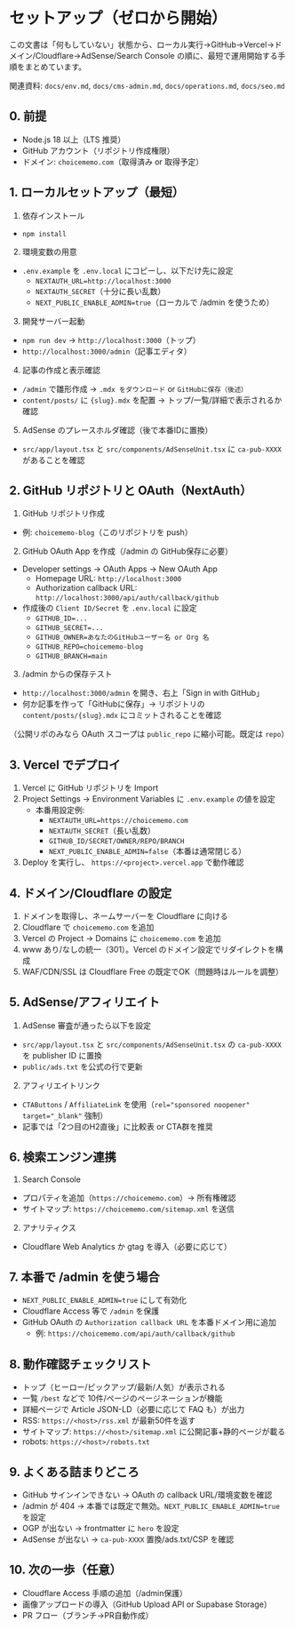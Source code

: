 # セットアップ（ゼロから開始）

この文書は「何もしていない」状態から、ローカル実行→GitHub→Vercel→ドメイン/Cloudflare→AdSense/Search Console の順に、最短で運用開始する手順をまとめています。

関連資料: `docs/env.md`, `docs/cms-admin.md`, `docs/operations.md`, `docs/seo.md`

## 0. 前提
- Node.js 18 以上（LTS 推奨）
- GitHub アカウント（リポジトリ作成権限）
- ドメイン: `choicememo.com`（取得済み or 取得予定）

## 1. ローカルセットアップ（最短）
1) 依存インストール
- `npm install`

2) 環境変数の用意
- `.env.example` を `.env.local` にコピーし、以下だけ先に設定
  - `NEXTAUTH_URL=http://localhost:3000`
  - `NEXTAUTH_SECRET`（十分に長い乱数）
  - `NEXT_PUBLIC_ENABLE_ADMIN=true`（ローカルで /admin を使うため）

3) 開発サーバー起動
- `npm run dev` → `http://localhost:3000`（トップ）
- `http://localhost:3000/admin`（記事エディタ）

4) 記事の作成と表示確認
- `/admin` で雛形作成 → `.mdx をダウンロード` or `GitHubに保存（後述）`
- `content/posts/` に `{slug}.mdx` を配置 → トップ/一覧/詳細で表示されるか確認

5) AdSense のプレースホルダ確認（後で本番IDに置換）
- `src/app/layout.tsx` と `src/components/AdSenseUnit.tsx` に `ca-pub-XXXX` があることを確認

## 2. GitHub リポジトリと OAuth（NextAuth）
1) GitHub リポジトリ作成
- 例: `choicememo-blog`（このリポジトリを push）

2) GitHub OAuth App を作成（/admin の GitHub保存に必要）
- Developer settings → OAuth Apps → New OAuth App
  - Homepage URL: `http://localhost:3000`
  - Authorization callback URL: `http://localhost:3000/api/auth/callback/github`
- 作成後の `Client ID/Secret` を `.env.local` に設定
  - `GITHUB_ID=...`
  - `GITHUB_SECRET=...`
  - `GITHUB_OWNER=あなたのGitHubユーザー名 or Org 名`
  - `GITHUB_REPO=choicememo-blog`
  - `GITHUB_BRANCH=main`

3) /admin からの保存テスト
- `http://localhost:3000/admin` を開き、右上「Sign in with GitHub」
- 何か記事を作って「GitHubに保存」→ リポジトリの `content/posts/{slug}.mdx` にコミットされることを確認

（公開リポのみなら OAuth スコープは `public_repo` に縮小可能。既定は `repo`）

## 3. Vercel でデプロイ
1) Vercel に GitHub リポジトリを Import
2) Project Settings → Environment Variables に `.env.example` の値を設定
   - 本番用設定例:
     - `NEXTAUTH_URL=https://choicememo.com`
     - `NEXTAUTH_SECRET`（長い乱数）
     - `GITHUB_ID/SECRET/OWNER/REPO/BRANCH`
     - `NEXT_PUBLIC_ENABLE_ADMIN=false`（本番は通常閉じる）
3) Deploy を実行し、 `https://<project>.vercel.app` で動作確認

## 4. ドメイン/Cloudflare の設定
1) ドメインを取得し、ネームサーバーを Cloudflare に向ける
2) Cloudflare で `choicememo.com` を追加
3) Vercel の Project → Domains に `choicememo.com` を追加
4) www あり/なしの統一（301）。Vercel のドメイン設定でリダイレクトを構成
5) WAF/CDN/SSL は Cloudflare Free の既定でOK（問題時はルールを調整）

## 5. AdSense/アフィリエイト
1) AdSense 審査が通ったら以下を設定
- `src/app/layout.tsx` と `src/components/AdSenseUnit.tsx` の `ca-pub-XXXX` を publisher ID に置換
- `public/ads.txt` を公式の行で更新

2) アフィリエイトリンク
- `CTAButtons` / `AffiliateLink` を使用（`rel="sponsored noopener" target="_blank"` 強制）
- 記事では「2つ目のH2直後」に比較表 or CTA群を推奨

## 6. 検索エンジン連携
1) Search Console
- プロパティを追加（`https://choicememo.com`）→ 所有権確認
- サイトマップ: `https://choicememo.com/sitemap.xml` を送信

2) アナリティクス
- Cloudflare Web Analytics か gtag を導入（必要に応じて）

## 7. 本番で /admin を使う場合
- `NEXT_PUBLIC_ENABLE_ADMIN=true` にして有効化
- Cloudflare Access 等で `/admin` を保護
- GitHub OAuth の `Authorization callback URL` を本番ドメイン用に追加
  - 例: `https://choicememo.com/api/auth/callback/github`

## 8. 動作確認チェックリスト
- トップ（ヒーロー/ピックアップ/最新/人気）が表示される
- 一覧 `/best` などで 10件/ページのページネーションが機能
- 詳細ページで Article JSON-LD（必要に応じて FAQ も）が出力
- RSS: `https://<host>/rss.xml` が最新50件を返す
- サイトマップ: `https://<host>/sitemap.xml` に公開記事+静的ページが載る
- robots: `https://<host>/robots.txt`

## 9. よくある詰まりどころ
- GitHub サインインできない → OAuth の callback URL/環境変数を確認
- /admin が 404 → 本番では既定で無効。`NEXT_PUBLIC_ENABLE_ADMIN=true` を設定
- OGP が出ない → frontmatter に `hero` を設定
- AdSense が出ない → `ca-pub-XXXX` 置換/ads.txt/CSP を確認

## 10. 次の一歩（任意）
- Cloudflare Access 手順の追加（/admin保護）
- 画像アップロードの導入（GitHub Upload API or Supabase Storage）
- PR フロー（ブランチ→PR自動作成）
